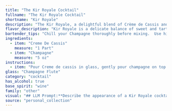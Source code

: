 ```yaml
---
title: "The Kir Royale Cocktail"
fullname: "The Kir Royale Cocktail"
shortname: "Kir Royale"
description: "The Kir Royale, a delightful blend of Crème de Cassis and Champagne, belongs to the **French aperitif** family. It originated in the 1950s in Dijon, France, named after Canon Félix Kir, a local politician who served Crème de Cassis with white wine. "
flavor_description: "Kir Royale is a delicate balance of sweet and tart.  The Creme de Cassis, a blackcurrant liqueur, brings forth a rich, fruity sweetness with subtle herbal notes.  This sweetness is beautifully counterbalanced by the dry, crisp effervescence of the Champagne, creating a sophisticated and refreshing experience. The overall effect is a light, elegant cocktail with a delightful lingering finish. "
bartender_tips: "Chill your Champagne thoroughly before mixing.  Use high-quality Crème de Cassis, as it makes all the difference.  A good ratio is 1 part Crème de Cassis to 5 parts Champagne, but adjust to your taste. Pour the Crème de Cassis into the Champagne flute first, then top with Champagne gently, ensuring a beautiful layering effect. Garnish with a fresh raspberry or blackcurrant for a classic touch. "
ingredients:
  - item: "Creme De Cassis"
    measure: "1 Part"
  - item: "Champagne"
    measure: "5 oz"
instructions:
  - item: "Pour Creme de cassis in glass, gently pour champagne on top."
glass: "Champagne Flute"
category: "cocktail"
has_alcohol: true
base_spirit: "wine"
family: "other"
visual: "## LLM Prompt:**Describe the appearance of a Kir Royale cocktail. Consider these aspects:*** **Color:** What shade of color does the cocktail appear? Is it vibrant, subtle, or somewhere in between? * **Clarity:** Is the cocktail clear, cloudy, or somewhere in between? How does the creme de cassis blend with the champagne?* **Texture:** What is the overall texture of the cocktail? Is it light and bubbly, or does it have a more viscous quality? * **Presentation:**  How is the cocktail typically served? In a flute, coupe, or other glass? Are there any garnishes or decorations?**Output:**Provide a detailed description of the Kir Royale's appearance, using vivid imagery and evocative language. "
source: "personal_collection"
---
```


